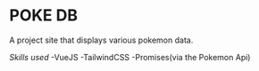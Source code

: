 # POKE DB
A project site that displays various pokemon data.

*Skills used*
-VueJS
-TailwindCSS
-Promises(via the Pokemon Api)